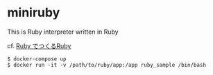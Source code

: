 # miniruby
This is Ruby interpreter written in Ruby

cf. [Ruby でつくるRuby](https://ascii.jp/elem/000/001/230/1230449/)

```
$ docker-compose up
$ docker run -it -v /path/to/ruby/app:/app ruby_sample /bin/bash
```

